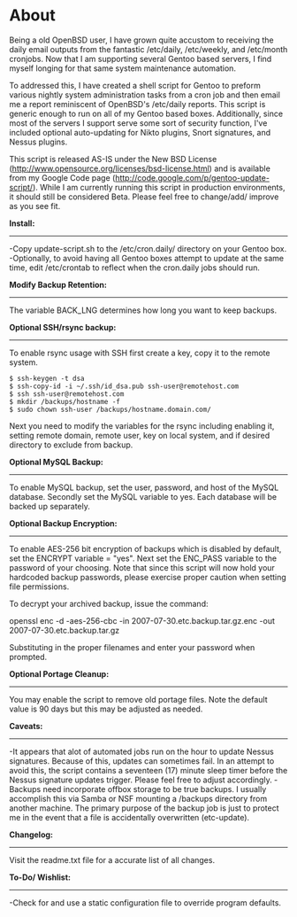 # About #

Being a old OpenBSD user, I have grown quite accustom to receiving the daily email outputs from the fantastic /etc/daily, /etc/weekly, and /etc/month cronjobs. Now that I am supporting several Gentoo based servers, I find myself longing for that same system maintenance automation.

To addressed this, I have created a shell script for Gentoo to preform various nightly system administration tasks from a cron job and then email me a report reminiscent of OpenBSD's /etc/daily reports. This script is generic enough to run on all of my Gentoo based boxes. Additionally, since most of the servers I support serve some sort of security function, I've included optional auto-updating for Nikto plugins, Snort signatures, and Nessus plugins.

This script is released AS-IS under the New BSD License (http://www.opensource.org/licenses/bsd-license.html) and is available from my Google Code page (http://code.google.com/p/gentoo-update-script/). While I am currently running this script in production environments, it should still be considered Beta. Please feel free to change/add/ improve as you see fit.

**Install:**

---


-Copy update-script.sh to the /etc/cron.daily/ directory on your Gentoo box.
-Optionally, to avoid having all Gentoo boxes attempt to update at the same time, edit /etc/crontab to reflect when the cron.daily jobs should run.

**Modify Backup Retention:**

---


The variable BACK\_LNG determines how long you want to keep backups.

**Optional SSH/rsync backup:**

---


To enable rsync usage with SSH first create a key, copy it to the remote system.
```
$ ssh-keygen -t dsa
$ ssh-copy-id -i ~/.ssh/id_dsa.pub ssh-user@remotehost.com
$ ssh ssh-user@remotehost.com
$ mkdir /backups/hostname -f
$ sudo chown ssh-user /backups/hostname.domain.com/
```
Next you need to modify the variables for the rsync including enabling it, setting remote domain, remote user, key on local system, and if desired directory to exclude from backup.

**Optional MySQL Backup:**

---


To enable MySQL backup, set the user, password, and host of the MySQL database. Secondly set the MySQL variable to yes. Each database will be backed up separately.

**Optional Backup Encryption:**

---


To enable AES-256 bit encryption of backups which is disabled by default, set the ENCRYPT variable = "yes".  Next set the ENC\_PASS variable to the password of your choosing.  Note that since this script will now hold your hardcoded backup passwords, please exercise proper caution when setting file permissions.

To decrypt your archived backup, issue the command:

openssl enc -d -aes-256-cbc -in 2007-07-30.etc.backup.tar.gz.enc -out 2007-07-30.etc.backup.tar.gz

Substituting in the proper filenames and enter your password when prompted.

**Optional Portage Cleanup:**

---


You may enable the script to remove old portage files. Note the default value is 90 days but this may be adjusted as needed.

**Caveats:**

---


-It appears that alot of automated jobs run on the hour to update Nessus signatures.  Because of this, updates can sometimes fail.  In an attempt to avoid this, the script contains a seventeen (17) minute sleep timer before the Nessus signature updates trigger.  Please feel free to adjust accordingly.
-Backups need incorporate offbox storage to be true backups.  I usually accomplish this via Samba or NSF mounting a /backups directory from another machine.  The primary purpose of the backup job is just to protect me in the event that a file is accidentally overwritten (etc-update).

**Changelog:**

---

Visit the readme.txt file for a accurate list of all changes.

**To-Do/ Wishlist:**

---

-Check for and use a static configuration file to override program defaults.






